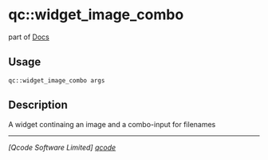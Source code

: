 qc::widget_image_combo
======================

part of [Docs](.)

Usage
-----
`qc::widget_image_combo args`

Description
-----------
A widget continaing an image and a combo-input for filenames

----------------------------------
*[Qcode Software Limited] [qcode]*

[qcode]: http://www.qcode.co.uk "Qcode Software"